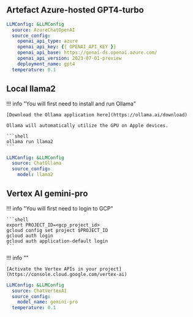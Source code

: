 ## Artefact Azure-hosted GPT4-turbo

```yaml
LLMConfig: &LLMConfig
  source: AzureChatOpenAI
  source_config:
    openai_api_type: azure
    openai_api_key: {{ OPENAI_API_KEY }}
    openai_api_base: https://genai-ds.openai.azure.com/
    openai_api_version: 2023-07-01-preview
    deployment_name: gpt4
  temperature: 0.1
```

## Local llama2
!!! info "You will first need to install and run Ollama"

    [Download the Ollama application here](https://ollama.ai/download)

    Ollama will automatically utilize the GPU on Apple devices.

    ```shell
    ollama run llama2
    ```

```yaml
LLMConfig: &LLMConfig
  source: ChatOllama
  source_config:
    model: llama2
```

## Vertex AI gemini-pro

!!! info "You will first need to login to GCP"

    ```shell
    export PROJECT_ID=<gcp_project_id>
    gcloud config set project $PROJECT_ID
    gcloud auth login
    gcloud auth application-default login
    ```

!!! info ""

    [Activate the Vertex APIs in your project](https://console.cloud.google.com/vertex-ai)

```yaml
LLMConfig: &LLMConfig
  source: ChatVertexAI
  source_config:
    model_name: gemini-pro
  temperature: 0.1
```

